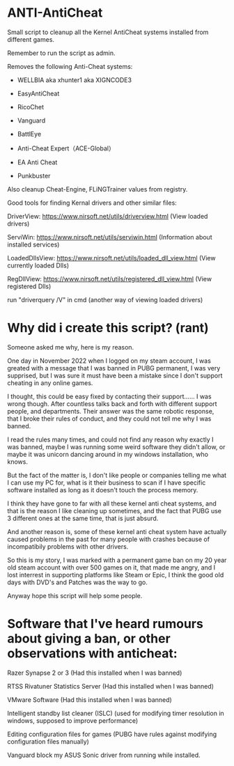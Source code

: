 # ANTI-AntiCheat

Small script to cleanup all the Kernel AntiCheat systems installed from different games.

Remember to run the script as admin.

Removes the following Anti-Cheat systems:

* WELLBIA aka xhunter1 aka XIGNCODE3

* EasyAntiCheat

* RicoChet

* Vanguard

* BattlEye

* Anti-Cheat Expert（ACE-Global）

* EA Anti Cheat

* Punkbuster

Also cleanup Cheat-Engine, FLiNGTrainer values from registry.



Good tools for finding Kernal drivers and other similar files:


DriverView: https://www.nirsoft.net/utils/driverview.html (View loaded drivers)

ServiWin: https://www.nirsoft.net/utils/serviwin.html (Information about installed services)

LoadedDllsView: https://www.nirsoft.net/utils/loaded_dll_view.html (View currently loaded Dlls)

RegDllView: https://www.nirsoft.net/utils/registered_dll_view.html (View registered Dlls)

run "driverquery /V" in cmd (another way of viewing loaded drivers)

# Why did i create this script? (rant)

Someone asked me why, here is my reason.

One day in November 2022 when I logged on my steam account, I was greated with a message that I was banned in PUBG permanent, I was very supprised, but I was sure it must have been a mistake since I don't support cheating in any online games.

I thought, this could be easy fixed by contacting their support...... I was wrong though. After countless talks back and forth with different support people, and departments. Their answer was the same robotic response, that I broke their rules of conduct, and they 
could not tell me why I was banned. 

I read the rules many times, and could not find any reason why exactly I was banned, maybe I was running some weird software they didn't allow, or maybe it was unicorn dancing around in my windows installation, who knows.

But the fact of the matter is, I don't like people or companies telling me what I can use my PC for, what is it their business to scan if I have specific software installed as long as it doesn't touch the process memory.

I think they have gone to far with all these kernel anti cheat systems, and that is the reason I like cleaning up sometimes, and the fact that PUBG use 3 different ones at the same time, that is just absurd.

And another reason is, some of these kernel anti cheat system have actually caused problems in the past for many people with crashes because of incompatibily problems with other drivers.

So this is my story, I was marked with a permanent game ban on my 20 year old steam account with over 500 games on it, that made me angry, and I lost interrest in supporting platforms like Steam or Epic, I think the good old days with DVD's and Patches was the way to go.

Anyway hope this script will help some people.

# Software that I've heard rumours about giving a ban, or other observations with anticheat:

Razer Synapse 2 or 3 (Had this installed when I was banned)

RTSS Rivatuner Statistics Server (Had this installed when I was banned)

VMware Software (Had this installed when I was banned)

Intelligent standby list cleaner (ISLC) (used for modifying timer resolution in windows, supposed to improve performance)

Editing configuration files for games (PUBG have rules against modifying configuration files manually)

Vanguard block my ASUS Sonic driver from running while installed.
